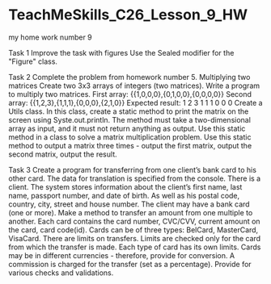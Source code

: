# TeachMeSkills_C26_Lesson_9_HW
my home work number 9

Task 1
Improve the task with figures
Use the Sealed modifier for the "Figure" class.

Task 2
Complete the problem from homework number 5.
Multiplying two matrices
Create two 3x3 arrays of integers (two matrices).
Write a program to multiply two matrices.
First array: {{1,0,0,0},{0,1,0,0},{0,0,0,0}}
Second array: {{1,2,3},{1,1,1},{0,0,0},{2,1,0}}
Expected result: 1 2 3 1 1 1 0 0 0
Create a Utils class.
In this class, create a static method to print the matrix on the screen using Syste.out.println.
The method must take a two-dimensional array as input, and it must not return anything as output.
Use this static method in a class to solve a matrix multiplication problem.
Use this static method to output a matrix three times - output the first matrix, output the second matrix, output the result.

Task 3
Create a program for transferring from one client’s bank card to his other card.
The data for translation is specified from the console.
There is a client.
The system stores information about the client’s first name, last name, passport number, and date of birth.
As well as his postal code, country, city, street and house number.
The client may have a bank card (one or more).
Make a method to transfer an amount from one multiple to another.
Each card contains the card number, CVC/CVV, current amount on the card, card code(id).
Cards can be of three types: BelCard, MasterCard, VisaCard.
There are limits on transfers. Limits are checked only for the card from which the transfer is made.
Each type of card has its own limits.
Cards may be in different currencies - therefore, provide for conversion.
A commission is charged for the transfer (set as a percentage).
Provide for various checks and validations.

